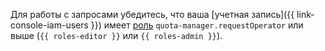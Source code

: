 Для работы с запросами убедитесь, что ваша [учетная запись]({{ link-console-iam-users }}) имеет [роль](../../iam/roles-reference.md#quota-manager-requestoperator) `quota-manager.requestOperator` или выше (`{{ roles-editor }}` или `{{ roles-admin }}`).
